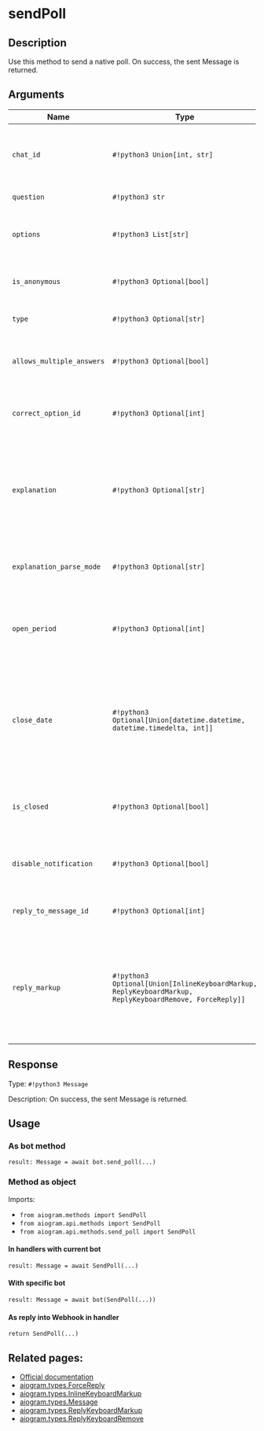 # sendPoll

## Description

Use this method to send a native poll. On success, the sent Message is returned.


## Arguments

| Name | Type | Description |
| - | - | - |
| `chat_id` | `#!python3 Union[int, str]` | Unique identifier for the target chat or username of the target channel (in the format @channelusername) |
| `question` | `#!python3 str` | Poll question, 1-255 characters |
| `options` | `#!python3 List[str]` | A JSON-serialized list of answer options, 2-10 strings 1-100 characters each |
| `is_anonymous` | `#!python3 Optional[bool]` | Optional. True, if the poll needs to be anonymous, defaults to True |
| `type` | `#!python3 Optional[str]` | Optional. Poll type, 'quiz' or 'regular', defaults to 'regular' |
| `allows_multiple_answers` | `#!python3 Optional[bool]` | Optional. True, if the poll allows multiple answers, ignored for polls in quiz mode, defaults to False |
| `correct_option_id` | `#!python3 Optional[int]` | Optional. 0-based identifier of the correct answer option, required for polls in quiz mode |
| `explanation` | `#!python3 Optional[str]` | Optional. Text that is shown when a user chooses an incorrect answer or taps on the lamp icon in a quiz-style poll, 0-200 characters with at most 2 line feeds after entities parsing |
| `explanation_parse_mode` | `#!python3 Optional[str]` | Optional. Mode for parsing entities in the explanation. See formatting options for more details. |
| `open_period` | `#!python3 Optional[int]` | Optional. Amount of time in seconds the poll will be active after creation, 5-600. Can't be used together with close_date. |
| `close_date` | `#!python3 Optional[Union[datetime.datetime, datetime.timedelta, int]]` | Optional. Point in time (Unix timestamp) when the poll will be automatically closed. Must be at least 5 and no more than 600 seconds in the future. Can't be used together with open_period. |
| `is_closed` | `#!python3 Optional[bool]` | Optional. Pass True, if the poll needs to be immediately closed. This can be useful for poll preview. |
| `disable_notification` | `#!python3 Optional[bool]` | Optional. Sends the message silently. Users will receive a notification with no sound. |
| `reply_to_message_id` | `#!python3 Optional[int]` | Optional. If the message is a reply, ID of the original message |
| `reply_markup` | `#!python3 Optional[Union[InlineKeyboardMarkup, ReplyKeyboardMarkup, ReplyKeyboardRemove, ForceReply]]` | Optional. Additional interface options. A JSON-serialized object for an inline keyboard, custom reply keyboard, instructions to remove reply keyboard or to force a reply from the user. |



## Response

Type: `#!python3 Message`

Description: On success, the sent Message is returned.


## Usage

### As bot method

```python3
result: Message = await bot.send_poll(...)
```

### Method as object

Imports:

- `from aiogram.methods import SendPoll`
- `from aiogram.api.methods import SendPoll`
- `from aiogram.api.methods.send_poll import SendPoll`

#### In handlers with current bot
```python3
result: Message = await SendPoll(...)
```

#### With specific bot
```python3
result: Message = await bot(SendPoll(...))
```
#### As reply into Webhook in handler
```python3
return SendPoll(...)
```


## Related pages:

- [Official documentation](https://core.telegram.org/bots/api#sendpoll)
- [aiogram.types.ForceReply](../types/force_reply.md)
- [aiogram.types.InlineKeyboardMarkup](../types/inline_keyboard_markup.md)
- [aiogram.types.Message](../types/message.md)
- [aiogram.types.ReplyKeyboardMarkup](../types/reply_keyboard_markup.md)
- [aiogram.types.ReplyKeyboardRemove](../types/reply_keyboard_remove.md)
